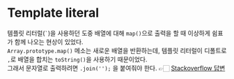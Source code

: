 # Template literal
템플릿 리터럴(`` ` ``)을 사용하던 도중 배열에 대해 `map()`으로 출력을 할 때 이상하게 쉼표가 함께 나오는 현상이 있었다.  
`Array.prototype.map()` 메소는 새로운 배열을 반환하는데, 템플릿 리터럴이 디폴트로 `,`로 배열을 합치는 `toString()`을 사용하기 때문이었다.  
그래서 문자열로 출력하려면 `.join('');` 을 붙여줘야 한다. 👉🏻 [Stackoverflow 답변](https://stackoverflow.com/a/45812277/10825831)  

